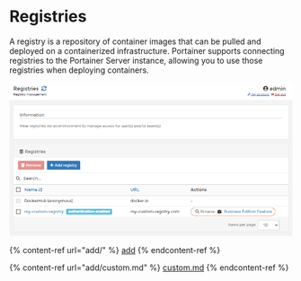 # Registries

A registry is a repository of container images that can be pulled and deployed on a containerized infrastructure. Portainer supports connecting registries to the Portainer Server instance, allowing you to use those registries when deploying containers.

![](../../.gitbook/assets/2.11-registries-splash.png)

{% content-ref url="add/" %}
[add](add/)
{% endcontent-ref %}

{% content-ref url="add/custom.md" %}
[custom.md](add/custom.md)
{% endcontent-ref %}

